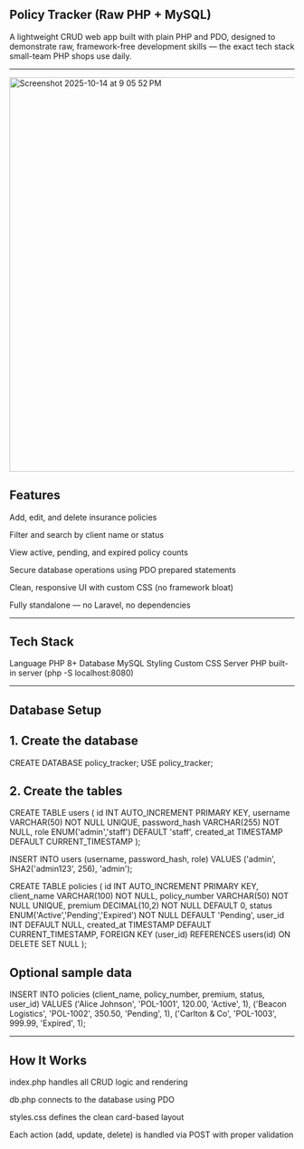 ## Policy Tracker (Raw PHP + MySQL)

A lightweight CRUD web app built with plain PHP and PDO, designed to demonstrate raw, framework-free development skills — the exact tech stack  small-team PHP shops use daily.

---

<img width="1052" height="697" alt="Screenshot 2025-10-14 at 9 05 52 PM" src="https://github.com/user-attachments/assets/d1655d0e-19c6-459c-b498-7ba9c10d1d4e" />

## Features

Add, edit, and delete insurance policies

Filter and search by client name or status

View active, pending, and expired policy counts

Secure database operations using PDO prepared statements

Clean, responsive UI with custom CSS (no framework bloat)

Fully standalone — no Laravel, no dependencies

---


## Tech Stack

Language	PHP 8+
Database	MySQL
Styling	Custom CSS
Server	PHP built-in server (php -S localhost:8080)

---

## Database Setup

## 1. Create the database

CREATE DATABASE policy_tracker;
USE policy_tracker;


## 2. Create the tables

CREATE TABLE users (
  id INT AUTO_INCREMENT PRIMARY KEY,
  username VARCHAR(50) NOT NULL UNIQUE,
  password_hash VARCHAR(255) NOT NULL,
  role ENUM('admin','staff') DEFAULT 'staff',
  created_at TIMESTAMP DEFAULT CURRENT_TIMESTAMP
);

INSERT INTO users (username, password_hash, role)
VALUES ('admin', SHA2('admin123', 256), 'admin');

CREATE TABLE policies (
  id INT AUTO_INCREMENT PRIMARY KEY,
  client_name VARCHAR(100) NOT NULL,
  policy_number VARCHAR(50) NOT NULL UNIQUE,
  premium DECIMAL(10,2) NOT NULL DEFAULT 0,
  status ENUM('Active','Pending','Expired') NOT NULL DEFAULT 'Pending',
  user_id INT DEFAULT NULL,
  created_at TIMESTAMP DEFAULT CURRENT_TIMESTAMP,
  FOREIGN KEY (user_id) REFERENCES users(id) ON DELETE SET NULL
);


## Optional sample data

INSERT INTO policies (client_name, policy_number, premium, status, user_id) VALUES
('Alice Johnson', 'POL-1001', 120.00, 'Active', 1),
('Beacon Logistics', 'POL-1002', 350.50, 'Pending', 1),
('Carlton & Co', 'POL-1003', 999.99, 'Expired', 1);

---

## How It Works

index.php handles all CRUD logic and rendering

db.php connects to the database using PDO

styles.css defines the clean card-based layout

Each action (add, update, delete) is handled via POST with proper validation
